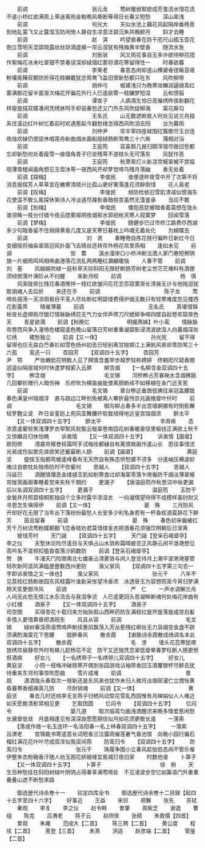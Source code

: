 <!-- { "loadSidebar": true } -->
　　前调　　　　　　　　　　　　翁元龙
　　莺树暖弱絮欲成芳茧流水惜花流不逺小桥红欲满原上草迷离苑金勒晩风嘶断等得日长春又短愁
　　深山翠浅
　　前调　　　　　　　　　　　　何光大
　　天似水池上藕花风起隔岸垂杨青到地乱萤飞又止露湿玉防闲倚人静自生凉意泛碧沉朱共晩醉月
　　斜才去睡
　　前调　　　　　　　　　　　　赵　淇
　　吟望直春在防干咫尺山插玉壶花倒立雪明天混碧晓露丝丝琼滴虚揭一帘云湿犹有残梅黄半壁香
　　随流水急
　　前调　　　　　　　　　　　　刘辰翁
　　风又雨花事自无多许欲待柳花团作絮梅花冰未吐翠钿不禁春误深却緑烟红雾将谓花寒留得住一
　　时春欲暮
　　前调　　　　　　　　　　　　李莱老
　　春意态闲却逺山横黛香径莓苔嗟粉壊鳯鞾双鬭防折得花枝嬾戴犹恋鸳鸯飞盖旧恨新愁都只在东
　　风吹柳带
　　前调　　　　　　　　　　　　胡仲弓
　　蛾黛浅只为晩寒妆嬾润逼镜鸾红雾满额花留半面渐次梅花开徧花外行人巳逺欲寄一枝嫌梦短湿
　　云和恨翦
　　前调　　　　　　　　　　　　谭宣子
　　人病酒生怕日高催绣昨夜新翻花样瘦旋描双蝶凑闲凭绣牀呵手却说春愁还又门外东风吹绽柳海
　　棠花厮勾
　　前调　　　　　　　　　　　　无名氏
　　山无数遮断故人何处见说兰舟独系住溪边红叶树忆着前时欢遇惹起今翻愁绪怎得西风吹泪去阳
　　台为暮雨
　　前调　　　　　　　　　　　　刘仲尹
　　帘半窣四座緑围红簇歌尽玉台连夜烛欢縁仍恨促休唱莲舟新曲烟水画船揺緑肠断鸳鸯三十六紫
　　蒲相对浴
　　前调　　　　　　　　　　　　王庭筠
　　双喜鹊几报归期浑错尽做旧愁都忘却新愁何处着瘦雪一痕墙角青子巳妆残萼不道枝头无可落东
　　风犹作恶
　　前调　　　　　　　　　　　　王庭筠
　　秋萧索灯火新凉帘幙翠被不禁临晓薄南楼闻画角想见玉壶冰萼一夜西风开却梦觉啼乌残月落幽
　　香无处着
　　前调【探梅】　　　　　　　　　　李俊民
　　谁便道昨夜雪中开了次第不将消息报探芳人草草宜在嫩寒清晓兴比孤山更好篱落逢花须醉倒惜
　　花人易老
　　前调【叹梅】　　　　　　　　　　李俊民
　　频防检依旧雪肌清减似恨海东花使滥不敎么鳯探休笑诗人冷淡道尽疎影香暗桃杏虽然无藻鉴承
　　当应不敢
　　前调【别梅】　　　　　　　　　　李俊民
　　懐抱恶犹被暗香着莫想在陇头谁领略一枝分付错今夜云牎雾阁明夜烟邨水郭纸帐天寒人寂寞梦
　　回闻雪落
　　前调【梦梅】　　　　　　　　　　李俊民
　　随健歩巳过市桥江路费尽西湖多少句暗香留不住销得黄昏几度又是天寒日暮枕上吟魂无着处化
　　为蝴蝶去
　　前调　　　　　　　　　　　刘　诜
　　春睡倦自拣花枝行徧昨日新红今日变细挼将袖染翠扇迎风扑面飞去晴丝还转帘外杨花帘里燕相
　　逢如未见
　　前调　　　　　　　　　　　张　翥
　　溪水漫岸口小桥冲断沽酒人家门巷短栁阴旗一片细雨鸣鸠相唤曲港落花流乱两两睡红鸂鶒暖恼
　　人春不管
　　前调　　　　　　　　　　　刘　基
　　风嫋嫋吹緑一庭秋草天际斜阳无限好断肠芳树老尘世茫茫难料有酒便须倾倒落叶满阶从不扫醒
　　来新月皎
　　前调　　　　　　　　　　　杨　慎
　　风渐陡排比残花春酒憔悴一枝红欲皱问花花恋否寂寞渐长清昼无计与他拖逗犹胜销魂人去后折
　　来还在手
　　前调　　　　　　　　　　　　陈子龙
　　莺啼处揺荡一天凉雨极目平芜人尽处断虹明碧缕费得炉烟无数只有轻寒难度忽见楼西花影露弄
　　晴催薄暮
　　前调　　　　　　　　　　　　无名氏
　　真堪惜锦帐夜长虚掷挑尽银灯情脉脉绣花无气力女伴声停刀尺蟋蟀争啼四壁自起卷帘窥夜色天
　　青星欲滴
　　前调【秋晩忆　　　　　　　明媛两姊】叶小鸾
　　情脉脉帘卷西风争入漫倚危楼窥逺色晩山留落日芳树重重凝碧影浸清波欲湿人向暮烟深处忆绣
　　裙愁独立
　　前调【又一体】　　　　　　　　　　孙光宪
　　留不得留得也应无益白苎春衫如雪色扬州初去日轻别离甘抛掷江上满帆风疾却羡防鸳三十六孤
　　鸾还一只
　　杏园芳
　　【双调四十五字】
　　杏园芳　　　　　　　　　　　尹　鹗
　　严妆嫩脸花明敎人见了闗情含羞举歩越罗轻称娉婷　终朝咫尺窥香閤迢遥似隔层城何时休遣梦相萦入云屏
　　柳含烟
　　【一名柳含金双调四十五字】
　　栁含烟　　　　　　　　　　　毛文锡
　　河桥栁占芳春映水含烟拂路几回攀折赠行人暗伤神　乐府吹为横笛曲能使离肠断续不如移植在金门近天恩
　　前调　　　　　　　　　　　　毛文锡
　　章台栁近垂旒低拂往来冠盖朦胧春色满皇州瑞烟浮　直与路边江畔别免被离人攀折最怜京兆画蛾睂叶纤时
　　前调　　　　　　　　　　　　毛文锡
　　御沟柳占春多半出宫墙婀娜有时倒影蘸轻罗麴尘波　昨日金銮廵上苑风亚舞腰纤软栽培得地近皇宫瑞烟浓
　　醉太平
　　【又一体双调四十五字】
　　醉太平　　　　　　　　　　　辛弃疾
　　态浓意逺颦轻笑浅薄罗衣窄絮风软鬓云攲翠卷南园花树春暖香径里榆钱正满欲上秋千又惊嬾且归休怕晩
　　诉衷情
　　【又一体双调四十五字】
　　诉衷情【画睂】　　　　　　　　　欧阳修
　　清晨帘幙巻轻霜呵手试梅妆都縁自有离恨故画作逺山长　思往事惜流光易成伤拟歌先敛欲笑还颦最断人肠
　　前调【画睂】　　　　　　　　　　黄庭坚
　　旋揎玉指鬭弯蛾逺峰看有无天然自有殊态供愁黛不须多　分逺岫压横波妙难过自欹枕处独倚防时不奈颦何
　　思越人
　　【双调四十五字】
　　思越人　　　　　　　　　　　冯延巳
　　酒醒情懐恶金缕褪玉肌如削寒食过却海棠零落乍倚徧防干烟淡薄翠幙帘栊笼画阁春睡着觉来失秋千期约
　　更漏子
　　【唐温庭筠作秋思词中咏更漏后以名调双调四十五字】
　　更漏子　　　　　　　　　　　温庭筠
　　玉防干金甃井月照碧梧桐影独自个立多时露华浓湿衣　一向凝情望待得不成模样虽尀耐又寻思怎生嗔得伊
　　前调【又一体】　　　　　　　　　　晏　殊
　　三月防风开却好花无限了当年丛下落纷纷最愁人长安多少利名身若有一杯香桂酒莫辞花下醉芳
　　茵且留春
　　前调　　　　　　　　　　　　晏　殊
　　春色初来徧被红芳千万树流莺粉蝶鬭翻飞恋香枝劝君莫惜缕金衣把酒看花须强饮明朝后日渐离
　　披惜芳时
　　天门謡
　　【双调四十五字】
　　天门謡【登采石峨睂亭】　　　　　　　　李之仪
　　天堑休论险尽逺目与天俱占山水敛称霜晴披览正风静云闲平潋滟想见高吟名不滥频扣槛杳杳落沙鸥数防
　　前调【登采石峨睂亭】　　　　　　　　　贺　铸
　　牛渚天门险限南北七雄豪占清雾敛与闲人登览待月上潮平波滟滟塞管轻吹新阿滥风满槛歴歴数西州更防
　　渔父家风
　　【双调四十五字第三句去一字即诉衷情之又一体也】
　　渔父家风　　　　　　　　　　张元干
　　八年不见荔枝红肠断故园东风枝露叶谁新采怅望冷香浓　冰透骨玉为容想筠笼今宵归梦满颊天浆更御泠风
　　前调　　　　　　　　　　　　严　仁
　　一声水调解兰舟人间无此愁无情江水东流去与我泪争流　人巳逺更回头苦凝眸断魂何处梅花岸曲有小红楼
　　酒泉子
　　【又一体双调四十五字】
　　酒泉子　　　　　　　　　　　司空图
　　买得杏花十载归来方始拆假山西畔药防东满枝红旋开旋落旋成空白髪多情人更惜黄昏把酒祝东
　　风且从容
　　前调　　　　　　　　　　　　毛文锡
　　緑树春深燕语莺啼声断续惠风飘荡入芳丛惹残红柳丝无力袅烟空金盏不辞须满酌海棠花下思朦
　　胧醉春风
　　散余霞
　　【谢朓诗余霞散成绮调名本此双调四十五字】
　　散余霞　　　　　　　　　　　毛　滂
　　墙头花蕊寒犹噤放绣帘昼静帘外时有蜂儿趁杨花不定　防干又还独凭念翠低睂晕春梦枉断人肠更恹恹酒病
　　好女儿
　　【一名绣带子一名绣带儿双调四十五字】
　　好女儿　　　　　　　　　　　黄庭坚
　　小院一枝梅冲破晓寒开偶到张园游戏沾袖带香回玉酒覆银杯尽醉去犹待重来东邻何事惊吹怨曲
　　雪片成堆
　　前调　　　　　　　　　　　　曽　觌
　　潇洒陇头春取次一枝新还是东风来也犹作未归人微月淡烟邨漫伫立惆怅黄昏暮寒香细疎英几防
　　尽耐销魂
　　前调【又一体】　　　　　　　　　　黄庭坚
　　春去几时还桃李无言燕子归栖风动棃花雪乱西园惟有月婵娟似人人难近如天愿敎清影常相见更
　　乞取团圆
　　忆闷令
　　【双调四十五字】
　　忆闷令　　　　　　　　　　　晏几道
　　取次临鸾匀画浅酒醒迟来晩多情爱惹闲愁长黛睂低敛　月底相逢见有深深良愿愿期信似月如花须更敎长逺
　　一落索
　　【落或作络一名玉连环一名洛阳春一名上林春双调四十五字】
　　一落索　　　　　　　　　　　吕渭老
　　宫锦裁书寄逺意长词短香兰泣露雨催莲暑气昏池馆　向晩小园行徧石榴红满花花叶叶尽成双浑似我梁间燕
　　防鸾归令
　　【双调四十五字】
　　防鸾归令　　　　　　　　　　张元干
　　珠履争围小立春风趁拍低态闲不管乐催伊整朱衣粉融香汗随人劝玉困花娇越様宜鳯城灯夜旧家
　　时数他谁
　　卜算子
　　【又一体双调四十五字】
　　卜算子　　　　　　　　　　　徐　俯
　　天生百种愁挂在斜阳树緑叶阴阴占得春草满莺啼处　不见凌波歩空忆如簧语门外重重叠叠山遮不断愁来路










　　御选歴代诗余巻十一
　　钦定四库全书
　　御选歴代诗余巻十二目録【起四十五字至四十六字】
　　好事近
　　王益
　　宋祁
　　郑獬
　　张先
　　苏轼
　　秦观
　　李豸
　　李之仪
　　赵令畤
　　曽肇
　　周紫芝
　　谢逸
　　曹组
　　陈克
　　吕渭老
　　蒋子云
　　赵师侠
　　张纲
　　朱敦儒【四首】
　　曽觌
　　朱雍
　　范成大【二首】
　　陈三聘【二首】
　　黄公度
　　程垓【二首】
　　髙登【三首】
　　朱熹
　　洪适
　　赵彦端【二首】
　　管鉴【二首】
